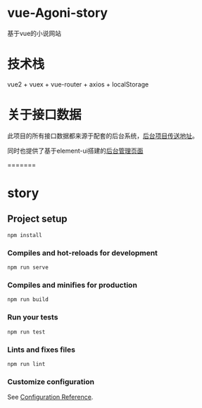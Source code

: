 # vue-Agoni-story
基于vue的小说网站

# 技术栈
vue2 + vuex + vue-router + axios + localStorage

# 关于接口数据
此项目的所有接口数据都来源于配套的后台系统，[后台项目传送地址](https://github.com/jackect1103/node-express-storyServe)。

同时也提供了基于element-ui搭建的[后台管理页面](https://github.com/jackect1103/vue-element-agoni)



=======
# story

## Project setup
```
npm install
```

### Compiles and hot-reloads for development
```
npm run serve
```

### Compiles and minifies for production
```
npm run build
```

### Run your tests
```
npm run test
```

### Lints and fixes files
```
npm run lint
```

### Customize configuration
See [Configuration Reference](https://cli.vuejs.org/config/).

